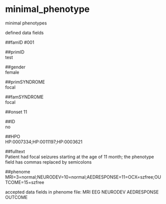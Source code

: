 # minimal_phenotype

minimal phenotypes

defined data fields

##famID	
#001

##primID	
test

##gender	
female

##primSYNDROME	
focal

##famSYNDROME	
focal

##onset	
11

##ID	
no

##HPO	
HP:0007334;HP:0011197;HP:0003621

##fulltext	
Patient had focal seizures starting at the age of 11 month; the phenotype field has commas replaced by semicolons

##phenome	
MRI=3=normal;NEURODEV=10=normal;AEDRESPONSE=11=OCX=szfree;OUTCOME=15=szfree

accepted data fields in phenome file:
MRI
EEG
NEURODEV
AEDRESPONSE
OUTCOME
